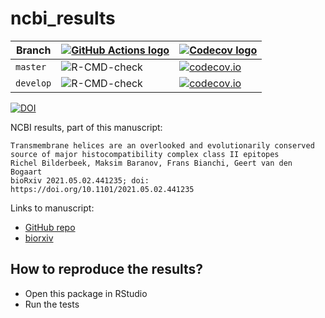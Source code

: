 # ncbi_results

Branch   |[![GitHub Actions logo](man/figures/GitHubActions.png)](https://github.com/richelbilderbeek/ncbi_results/actions)|[![Codecov logo](man/figures/Codecov.png)](https://www.codecov.io)
---------|-----------------------------------------------------------------------------------------------------------------|----------------------------------------------------------------------------------------------------------------------------------------------------------------------------
`master` |![R-CMD-check](https://github.com/richelbilderbeek/ncbi_results/workflows/R-CMD-check/badge.svg?branch=master)   |[![codecov.io](https://codecov.io/github/richelbilderbeek/ncbi_results/coverage.svg?branch=master)](https://codecov.io/github/richelbilderbeek/ncbi_results/branch/master)
`develop`|![R-CMD-check](https://github.com/richelbilderbeek/ncbi_results/workflows/R-CMD-check/badge.svg?branch=develop)  |[![codecov.io](https://codecov.io/github/richelbilderbeek/ncbi_results/coverage.svg?branch=develop)](https://codecov.io/github/richelbilderbeek/ncbi_results/branch/develop)

[![DOI](https://zenodo.org/badge/DOI/10.5281/zenodo.5809134.svg)](https://doi.org/10.5281/zenodo.5809134)

NCBI results, part of this manuscript:

```
Transmembrane helices are an overlooked and evolutionarily conserved source of major histocompatibility complex class II epitopes
Richel Bilderbeek, Maksim Baranov, Frans Bianchi, Geert van den Bogaart
bioRxiv 2021.05.02.441235; doi: https://doi.org/10.1101/2021.05.02.441235 
```

Links to manuscript:

 * [GitHub repo](https://github.com/richelbilderbeek/bbbq_article)
 * [biorxiv](https://www.biorxiv.org/content/10.1101/2021.05.02.441235v1)

## How to reproduce the results?

 * Open this package in RStudio
 * Run the tests


